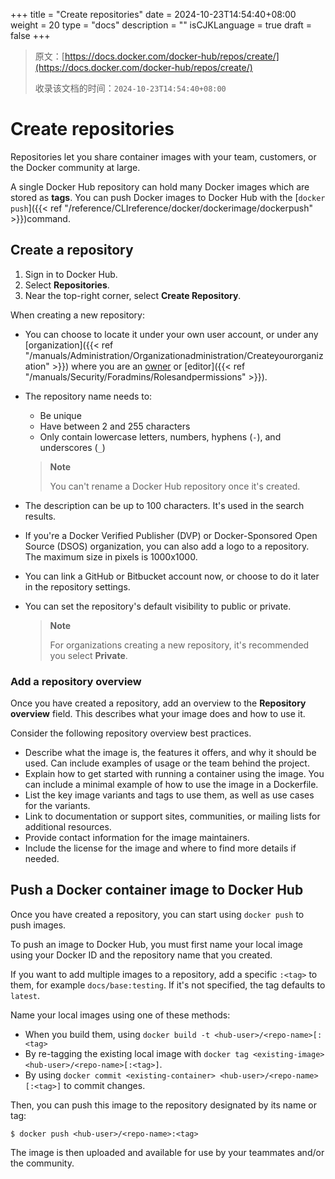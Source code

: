 +++
title = "Create repositories"
date = 2024-10-23T14:54:40+08:00
weight = 20
type = "docs"
description = ""
isCJKLanguage = true
draft = false
+++

> 原文：[https://docs.docker.com/docker-hub/repos/create/](https://docs.docker.com/docker-hub/repos/create/)
>
> 收录该文档的时间：`2024-10-23T14:54:40+08:00`

# Create repositories

Repositories let you share container images with your team, customers, or the Docker community at large.

A single Docker Hub repository can hold many Docker images which are stored as **tags**. You can push Docker images to Docker Hub with the [`docker push`]({{< ref "/reference/CLIreference/docker/dockerimage/dockerpush" >}})command.

## Create a repository

1. Sign in to Docker Hub.
2. Select **Repositories**.
3. Near the top-right corner, select **Create Repository**.

When creating a new repository:

- You can choose to locate it under your own user account, or under any [organization]({{< ref "/manuals/Administration/Organizationadministration/Createyourorganization" >}}) where you are an [owner](https://docs.docker.com/admin/organization/manage-a-team/#organization-owner) or [editor]({{< ref "/manuals/Security/Foradmins/Rolesandpermissions" >}}).

- The repository name needs to:

  - Be unique
  - Have between 2 and 255 characters
  - Only contain lowercase letters, numbers, hyphens (`-`), and underscores (`_`)

  > **Note**
  >
  > 
  >
  > You can't rename a Docker Hub repository once it's created.

- The description can be up to 100 characters. It's used in the search results.

- If you're a Docker Verified Publisher (DVP) or Docker-Sponsored Open Source (DSOS) organization, you can also add a logo to a repository. The maximum size in pixels is 1000x1000.

- You can link a GitHub or Bitbucket account now, or choose to do it later in the repository settings.

- You can set the repository's default visibility to public or private.

  > **Note**
  >
  > 
  >
  > For organizations creating a new repository, it's recommended you select **Private**.

### Add a repository overview

Once you have created a repository, add an overview to the **Repository overview** field. This describes what your image does and how to use it.

Consider the following repository overview best practices.

- Describe what the image is, the features it offers, and why it should be used. Can include examples of usage or the team behind the project.
- Explain how to get started with running a container using the image. You can include a minimal example of how to use the image in a Dockerfile.
- List the key image variants and tags to use them, as well as use cases for the variants.
- Link to documentation or support sites, communities, or mailing lists for additional resources.
- Provide contact information for the image maintainers.
- Include the license for the image and where to find more details if needed.

## Push a Docker container image to Docker Hub

Once you have created a repository, you can start using `docker push` to push images.

To push an image to Docker Hub, you must first name your local image using your Docker ID and the repository name that you created.

If you want to add multiple images to a repository, add a specific `:<tag>` to them, for example `docs/base:testing`. If it's not specified, the tag defaults to `latest`.

Name your local images using one of these methods:

- When you build them, using `docker build -t <hub-user>/<repo-name>[:<tag>`
- By re-tagging the existing local image with `docker tag <existing-image> <hub-user>/<repo-name>[:<tag>]`.
- By using `docker commit <existing-container> <hub-user>/<repo-name>[:<tag>]` to commit changes.

Then, you can push this image to the repository designated by its name or tag:



```console
$ docker push <hub-user>/<repo-name>:<tag>
```

The image is then uploaded and available for use by your teammates and/or the community.
